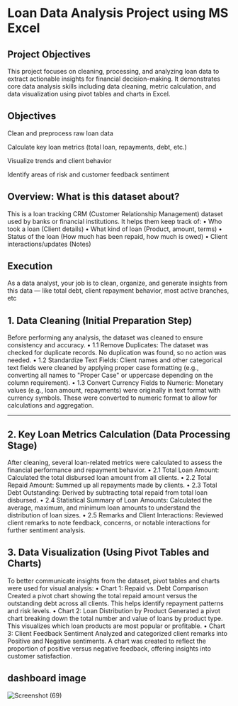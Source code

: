 # Loan Data Analysis Project using MS Excel
## Project Objectives
This project focuses on cleaning, processing, and analyzing loan data to extract actionable insights for financial decision-making. It demonstrates core data analysis skills including data cleaning, metric calculation, and data visualization using pivot tables and charts in Excel.
## Objectives
Clean and preprocess raw loan data

Calculate key loan metrics (total loan, repayments, debt, etc.)

Visualize trends and client behavior

Identify areas of risk and customer feedback sentiment
## Overview: What is this dataset about?
This is a loan tracking CRM (Customer Relationship Management) dataset used by banks or financial institutions. It helps them keep track of:
•	Who took a loan (Client details)
•	What kind of loan (Product, amount, terms)
•	Status of the loan (How much has been repaid, how much is owed)
•	Client interactions/updates (Notes)
## Execution
As a data analyst, your job is to clean, organize, and generate insights from this data — like total debt, client repayment behavior, most active branches, etc
## 1. Data Cleaning (Initial Preparation Step)
Before performing any analysis, the dataset was cleaned to ensure consistency and accuracy.
•	1.1 Remove Duplicates:
The dataset was checked for duplicate records. No duplication was found, so no action was needed.
•	1.2 Standardize Text Fields:
Client names and other categorical text fields were cleaned by applying proper case formatting (e.g., converting all names to "Proper Case" or uppercase depending on the column requirement).
•	1.3 Convert Currency Fields to Numeric:
Monetary values (e.g., loan amount, repayments) were originally in text format with currency symbols. These were converted to numeric format to allow for calculations and aggregation.
________________________________________
## 2. Key Loan Metrics Calculation (Data Processing Stage)
After cleaning, several loan-related metrics were calculated to assess the financial performance and repayment behavior.
•	2.1 Total Loan Amount:
Calculated the total disbursed loan amount from all clients.
•	2.2 Total Repaid Amount:
Summed up all repayments made by clients.
•	2.3 Total Debt Outstanding:
Derived by subtracting total repaid from total loan disbursed.
•	2.4 Statistical Summary of Loan Amounts:
Calculated the average, maximum, and minimum loan amounts to understand the distribution of loan sizes.
•	2.5 Remarks and Client Interactions:
Reviewed client remarks to note feedback, concerns, or notable interactions for further sentiment analysis.

## 3. Data Visualization (Using Pivot Tables and Charts)
To better communicate insights from the dataset, pivot tables and charts were used for visual analysis:
•	Chart 1: Repaid vs. Debt Comparison
Created a pivot chart showing the total repaid amount versus the outstanding debt across all clients. This helps identify repayment patterns and risk levels.
•	Chart 2: Loan Distribution by Product
Generated a pivot chart breaking down the total number and value of loans by product type. This visualizes which loan products are most popular or profitable.
•	Chart 3: Client Feedback Sentiment
Analyzed and categorized client remarks into Positive and Negative sentiments. A chart was created to reflect the proportion of positive versus negative feedback, offering insights into customer satisfaction.

## dashboard image
![Screenshot (69)](https://github.com/user-attachments/assets/cbe9f358-b9d0-4a65-97db-2d5454f76242)



